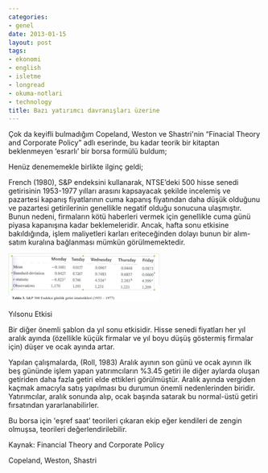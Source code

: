 ```yaml
---
categories:
- genel
date: 2013-01-15
layout: post
tags:
- ekonomi
- english
- isletme
- longread
- okuma-notlari
- technology
title: Bazı yatırımcı davranışları üzerine
---
```


  

Çok da keyifli bulmadığım Copeland, Weston ve Shastri'nin “Finacial Theory and Corporate Policy” adlı eserinde, bu kadar teorik bir kitaptan beklenmeyen ‘esrarlı’ bir borsa formülü buldum;

Henüz denememekle birlikte ilginç geldi;

French (1980), S&P endeksini kullanarak, NTSE’deki 500 hisse senedi getirisinin 1953-1977 yılları arasını kapsayacak şekilde incelemiş ve pazartesi kapanış fiyatlarının cuma kapanış fiyatından daha düşük olduğunu ve pazartesi getirilerinin genellikle negatif olduğu sonucuna ulaşmıştır. Bunun nedeni, firmaların kötü haberleri vermek için genellikle cuma günü piyasa kapanışına kadar beklemeleridir. Ancak, hafta sonu etkisine bakıldığında, işlem maliyetleri karları eriteceğinden dolayı bunun bir alım-satım kuralına bağlanması mümkün görülmemektedir.

[![](/images/c84be-ekrangoruntusu.png)](https://suatatan.wordpress.com/wp-content/uploads/2013/01/c84be-ekrangoruntusu.png)

  

Yılsonu Etkisi

Bir diğer önemli şablon da yıl sonu etkisidir. Hisse senedi fiyatları her yıl aralık ayında (özellikle küçük firmalar ve yıl boyu düşüş göstermiş firmalar için) düşer ve ocak ayında artar.

Yapılan çalışmalarda, (Roll, 1983) Aralık ayının son günü ve ocak ayının ilk beş gününde işlem yapan yatırımcıların %3.45 getiri ile diğer aylarda oluşan getiriden daha fazla getiri elde ettikleri görülmüştür. Aralık ayında vergiden kaçmak amacıyla satış yapılması bu durumun önemli nedenlerinden biridir. Yatırımcılar, aralık sonunda alıp, ocak başında satarak bu normal-üstü getiri fırsatından yararlanabilirler.

Bu borsa için 'eşref saat’ teorileri çıkaran ekip eğer kendileri de zengin olmuşsa, teorileri değerlendirilebilir.

Kaynak: Financial Theory and Corporate Policy

Copeland, Weston, Shastri
